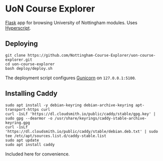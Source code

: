 # UoN Course Explorer
[Flask](https://flask.palletsprojects.com/) app for browsing University of Nottingham modules.
Uses [Hyperscript](https://hyperscript.org/).

## Deploying
```
git clone https://github.com/Nottingham-Course-Explorer/uon-course-explorer.git
cd uon-course-explorer
bash deploy/deploy.sh
```
The deployment script configures [Gunicorn](https://gunicorn.org/) on `127.0.0.1:5100`.

## Installing Caddy
```
sudo apt install -y debian-keyring debian-archive-keyring apt-transport-https curl
curl -1sLf 'https://dl.cloudsmith.io/public/caddy/stable/gpg.key' | sudo gpg --dearmor -o /usr/share/keyrings/caddy-stable-archive-keyring.gpg
curl -1sLf 'https://dl.cloudsmith.io/public/caddy/stable/debian.deb.txt' | sudo tee /etc/apt/sources.list.d/caddy-stable.list
sudo apt update
sudo apt install caddy
```
Included here for convenience.
